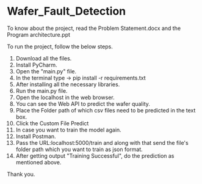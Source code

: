 # Wafer_Fault_Detection

To know about the project, read the Problem Statement.docx and the Program architecture.ppt

To run the project, follow the below steps.
1. Download all the files.
2. Install PyCharm.
3. Open the "main.py" file.
4. In the terminal type -> pip install -r requirements.txt
5. After installing all the necessary libraries.
6. Run the main.py file.
7. Open the localhost in the web browser.
8. You can see the Web API to predict the wafer quality.
9. Place the Folder path of which csv files need to be predicted in the text box.
10. Click the Custom File Predict
11. In case you want to train the model again.
12. Install Postman.
13. Pass the URL:localhost:5000/train and along with that send the file's folder path which you want to train as json format.
14. After getting output "Training Successful", do the prediction as mentioned above.

Thank you.

